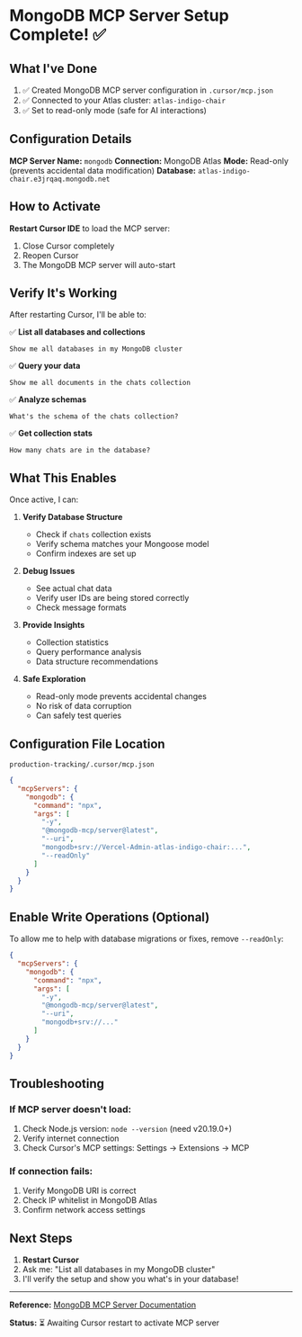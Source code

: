 # MongoDB MCP Server Setup Complete! ✅

## What I've Done

1. ✅ Created MongoDB MCP server configuration in `.cursor/mcp.json`
2. ✅ Connected to your Atlas cluster: `atlas-indigo-chair`
3. ✅ Set to read-only mode (safe for AI interactions)

## Configuration Details

**MCP Server Name:** `mongodb`
**Connection:** MongoDB Atlas
**Mode:** Read-only (prevents accidental data modification)
**Database:** `atlas-indigo-chair.e3jrqaq.mongodb.net`

## How to Activate

**Restart Cursor IDE** to load the MCP server:
1. Close Cursor completely
2. Reopen Cursor
3. The MongoDB MCP server will auto-start

## Verify It's Working

After restarting Cursor, I'll be able to:

✅ **List all databases and collections**
```
Show me all databases in my MongoDB cluster
```

✅ **Query your data**
```
Show me all documents in the chats collection
```

✅ **Analyze schemas**
```
What's the schema of the chats collection?
```

✅ **Get collection stats**
```
How many chats are in the database?
```

## What This Enables

Once active, I can:

1. **Verify Database Structure**
   - Check if `chats` collection exists
   - Verify schema matches your Mongoose model
   - Confirm indexes are set up

2. **Debug Issues**
   - See actual chat data
   - Verify user IDs are being stored correctly
   - Check message formats

3. **Provide Insights**
   - Collection statistics
   - Query performance analysis
   - Data structure recommendations

4. **Safe Exploration**
   - Read-only mode prevents accidental changes
   - No risk of data corruption
   - Can safely test queries

## Configuration File Location

`production-tracking/.cursor/mcp.json`

```json
{
  "mcpServers": {
    "mongodb": {
      "command": "npx",
      "args": [
        "-y",
        "@mongodb-mcp/server@latest",
        "--uri",
        "mongodb+srv://Vercel-Admin-atlas-indigo-chair:...",
        "--readOnly"
      ]
    }
  }
}
```

## Enable Write Operations (Optional)

To allow me to help with database migrations or fixes, remove `--readOnly`:

```json
{
  "mcpServers": {
    "mongodb": {
      "command": "npx",
      "args": [
        "-y",
        "@mongodb-mcp/server@latest",
        "--uri",
        "mongodb+srv://..."
      ]
    }
  }
}
```

## Troubleshooting

### If MCP server doesn't load:
1. Check Node.js version: `node --version` (need v20.19.0+)
2. Verify internet connection
3. Check Cursor's MCP settings: Settings → Extensions → MCP

### If connection fails:
1. Verify MongoDB URI is correct
2. Check IP whitelist in MongoDB Atlas
3. Confirm network access settings

## Next Steps

1. **Restart Cursor** 
2. Ask me: "List all databases in my MongoDB cluster"
3. I'll verify the setup and show you what's in your database!

---

**Reference:** [MongoDB MCP Server Documentation](https://www.mongodb.com/docs/mcp-server/get-started/?client=cursor&deployment-type=atlas)

**Status:** ⏳ Awaiting Cursor restart to activate MCP server






